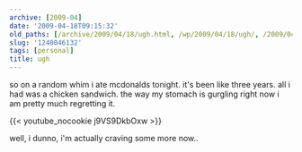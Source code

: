 ```yaml
---
archive: [2009-04]
date: '2009-04-18T09:15:32'
old_paths: [/archive/2009/04/18/ugh.html, /wp/2009/04/18/ugh/, /2009/04/18/ugh/, /blog/291]
slug: '1240046132'
tags: [personal]
title: ugh
---
```


so on a random whim i ate mcdonalds tonight. it's been like three years.
all i had was a chicken sandwich. the way my stomach is gurgling right now
i am pretty much regretting it.

{{< youtube_nocookie j9VS9DkbOxw >}}

well, i dunno, i'm actually craving some more now..


